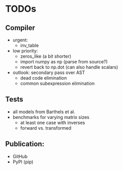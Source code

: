 # TODOs

## Compiler
- urgent:
    - inv_table
- low priority:
    - zeros_like (a bit shorter)
    - import numpy as np (parse from source?)
    - revert back to np.dot (can also handle scalars)
- outlook: secondary pass over AST 
    - dead code elimination
    - common subexpression elimination 

## Tests
- all models from Barthels et al.
- benchmarks for varying matrix sizes 
    - at least one case with inverses
    - forward vs. transformed

## Publication:
- GitHub
- PyPI (pip)
